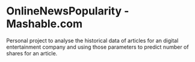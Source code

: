 # OnlineNewsPopularity - Mashable.com
Personal project to analyse the historical data of articles for an digital entertainment company and using those parameters to predict number of shares for an article.
